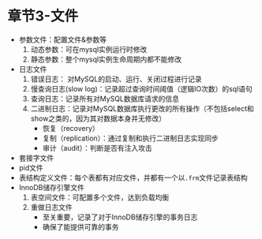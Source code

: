 # 章节3-文件

- 参数文件：配置文件&参数等
    1. 动态参数：可在mysql实例运行时修改
    2. 静态参数：整个mysql实例生命周期内都不能修改
- 日志文件
    1. 错误日志： 对MySQL的启动、运行、关闭过程进行记录
    2. 慢查询日志(slow log)：记录超过查询时间阈值（逻辑IO次数）的sql语句
    3. 查询日志：记录所有对MySQL数据库请求的信息
    4. 二进制日志：记录对MySQL数据库执行更改的所有操作（不包括select和show之类的，因为其对数据本身并无修改）
        - 恢复（recovery）
        - 复制（replication）：通过复制和执行二进制日志实现同步
        - 审计（audit）：判断是否有注入攻击
- 套接字文件
- pid文件
- 表结构定义文件：每个表都有对应文件，并都有一个以`.frm`文件记录表结构
- InnoDB储存引擎文件
    1. 表空间文件：可配置多个文件，达到负载均衡
    2. 重做日志文件
        - 至关重要，记录了对于InnoDB储存引擎的事务日志
        - 确保了能提供可靠的事务
